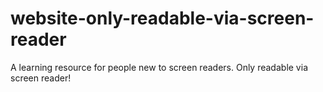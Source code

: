 # website-only-readable-via-screen-reader
A learning resource for people new to screen readers. Only readable via screen reader!
